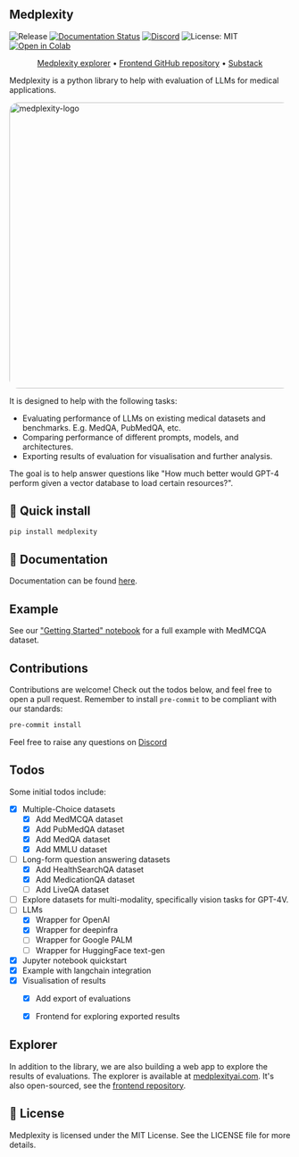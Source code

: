 ## Medplexity 

![Release](https://img.shields.io/pypi/v/medplexity?label=Release&style=flat-square)
[![Documentation Status](https://readthedocs.org/projects/medplexity/badge/?version=latest)](https://medplexity.readthedocs.io/en/latest/?badge=latest)
[![Discord](https://dcbadge.vercel.app/api/server/jUKkgqVzQ?style=flat&compact=true)](https://discord.gg/pJVdf9VY)
![License: MIT](https://img.shields.io/badge/License-MIT-yellow.svg)
[![Open in Colab](https://camo.githubusercontent.com/84f0493939e0c4de4e6dbe113251b4bfb5353e57134ffd9fcab6b8714514d4d1/68747470733a2f2f636f6c61622e72657365617263682e676f6f676c652e636f6d2f6173736574732f636f6c61622d62616467652e737667)](https://colab.research.google.com/github/MaksymPetyak/medplexity/blob/main/notebooks/Getting%20started.ipynb)

<p align="center">
  <a href="https://www.medplexityai.com/">Medplexity explorer</a> •
  <a href="https://github.com/MaksymPetyak/medplexity-frontend">Frontend GitHub repository</a> •
  <a href="https://medplexity.substack.com/">Substack</a>
</p>


Medplexity is a python library to help with evaluation of LLMs for medical applications.

<img src="images/medplexity-logo.png" alt="medplexity-logo" width="512px" style="border-radius: 16px;"/>

It is designed to help with the following tasks:
- Evaluating performance of LLMs on existing medical datasets and benchmarks. E.g. MedQA, PubMedQA, etc.
- Comparing performance of different prompts, models, and architectures.
- Exporting results of evaluation for visualisation and further analysis. 

The goal is to help answer questions like "How much better would GPT-4 perform given a vector database to load certain resources?".


## 🔧 Quick install
```bash
pip install medplexity
```

## 📖 Documentation

Documentation can be found [here](https://medplexity.readthedocs.io/en/latest/).


## Example
See our ["Getting Started" notebook](https://colab.research.google.com/github/MaksymPetyak/medplexity/blob/main/notebooks/Getting%20started.ipynb) for a full example with MedMCQA dataset.

## Contributions

Contributions are welcome! Check out the todos below, and feel free to open a pull request.
Remember to install `pre-commit` to be compliant with our standards:

```bash
pre-commit install
```

Feel free to raise any questions on [Discord](https://discord.gg/pJVdf9VY)

## Todos
Some initial todos include:
- [x] Multiple-Choice datasets
  - [x] Add MedMCQA dataset
  - [x] Add PubMedQA dataset
  - [x] Add MedQA dataset
  - [x] Add MMLU dataset
- [ ] Long-form question answering datasets
  - [x] Add HealthSearchQA dataset
  - [x] Add MedicationQA dataset
  - [ ] Add LiveQA dataset
- [ ] Explore datasets for multi-modality, specifically vision tasks for GPT-4V.
- [ ] LLMs
    - [x] Wrapper for OpenAI
    - [x] Wrapper for deepinfra
    - [ ] Wrapper for Google PALM
    - [ ] Wrapper for HuggingFace text-gen
- [x] Jupyter notebook quickstart
- [x] Example with langchain integration
- [x] Visualisation of results
  - [x] Add export of evaluations
  - [x] Frontend for exploring exported results


## Explorer
In addition to the library, we are also building a web app to explore the results of evaluations.
The explorer is available at [medplexityai.com](https://www.medplexityai.com/).
It's also open-sourced, see the [frontend repository](https://github.com/MaksymPetyak/medplexity-frontend).

## 📜 License
Medplexity is licensed under the MIT License. See the LICENSE file for more details.
